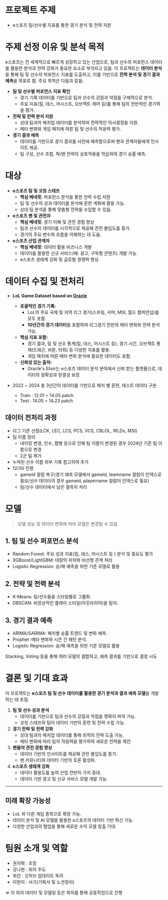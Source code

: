 # 프로젝트 주제

- e스포츠 팀/선수별 지표를 통한 경기 분석 및 전략 지원

# 주제 선정 이유 및 분석 목적

e스포츠는 전 세계적으로 빠르게 성장하고 있는 산업으로, 팀과 선수의 퍼포먼스 데이터를 활용한 분석과 전력 강화가 중요한 요소로 부각되고 있음. 이 프로젝트는 **데이터 분석**을 통해 팀 및 선수의 퍼포먼스 지표를 도출하고, 이를 기반으로 **전력 분석 및 경기 결과 예측**을 목표로 함. 주요 목적은 다음과 같음:

- **팀 및 선수별 퍼포먼스 지표 확인**
    - 경기 기록 데이터를 기반으로 팀과 선수의 강점과 약점을 구체적으로 분석.
    - 주요 지표(킬, 데스, 어시스트, 오브젝트 제어 등)를 통해 팀의 전반적인 경기력을 평가.
- **전략 및 전력 분석 지원**
    - 상대 팀과의 매치업 데이터를 분석하여 전략적인 의사결정을 지원.
    - 메타 변화와 게임 패치에 따른 팀 및 선수의 적응력 평가.
- **경기 결과 예측**
    - 데이터를 기반으로 경기 결과를 사전에 예측함으로써 팬과 관계자들에게 인사이트 제공.
    - 팀 구성, 선수 조합, 픽/밴 전략의 상호작용을 학습하여 경기 승률 예측.

# 대상

- **e스포츠 팀 및 코칭 스태프**
    - **핵심 베네핏**: 퍼포먼스 분석을 통한 전략 수립 지원
    - 팀 및 선수의 성과 데이터를 분석해 훈련 계획에 활용 가능.
    - 상대 팀 분석을 통해 맞춤형 전략을 수립할 수 있음.
- **e스포츠 팬 및 관전자**
    - **핵심 베네핏**: 경기 이해 및 관전 경험 향상
    - 팀과 선수의 데이터를 시각적으로 제공해 관전 몰입도를 증가.
    - 경기의 주요 변수와 흐름을 이해하는 데 도움.
- **e스포츠 산업 관계자**
    - **핵심 베네핏**: 데이터 활용 비즈니스 개발
    - 데이터를 활용한 신규 서비스(예: 광고, 구독형 콘텐츠) 개발 가능.
    - e스포츠 생태계 강화 및 글로벌 경쟁력 향상.

# 데이터 수집 및 전처리

- **LoL Game Dataset based on [Oracle](http://oracleselixir.com/)**
    - **포괄적인 경기 기록:**
        - LoL의 주요 국제 및 지역 리그 경기(스프링, 서머, MSI, 월드 챔피언십)를 모두 포함.
        - **10년간의 경기 데이터**를 포함하여 리그경기 전반의 메타 변화와 전략 분석 가능.
    - **핵심 지표 포함:**
        - 경기 결과, 팀 및 선수 통계(킬, 데스, 어시스트 등), 경기 시간, 오브젝트 통제(드래곤, 바론, 타워) 등 다양한 지표를 활용.
        - 게임 패치에 따른 메타 변화 분석에 필요한 데이터도 포함.
    - **신뢰성 있는 출처:**
        - Oracle's Elixir는 e스포츠 데이터 분석 분야에서 신뢰 받는 플랫폼으로, 데이터의 정확성과 완결성 보장

- 2022 ~ 2024 총 3년간의 데이터를 기반으로 패치 별 훈련, 테스트 데이터 구분
    - Train : 12.01 ~ 14.05 patch
    - Test : 14.05 ~ 14.23 patch

## 데이터 전처리 과정

- 리그 기준 선정(LCK, LEC, LCS, PCS, VCS, CBLOL, WLDs, MSI)
- 팀 이름 정리
    - 네이밍 변경, 인수, 합병 등으로 인해 팀 이름이 변경된 경우 2024년 기준 팀 이름으로 변경
    - 2군 팀 제거
- 누락된 선수 이름 외부 기록 참고하여 추가
- 12/30 진행
    - gameid 컬럼 복구(경기 예측 모델에서 gameid, teamname 컬럼이 인덱스로 필요/선수 데이터의 경우 gameid, playername 컬럼이 인덱스로 필요)
    - 팀/선수 데이터에서 남은 결측치 처리

# 모델

> 모델 성능 및 데이터 변화에 따라 모델은 변경될 수 있음

## 1. 팀 및 선수 퍼포먼스 분석

- Random Forest: 주요 성과 지표(킬, 데스, 어시스트 등 ) 분석 및 중요도 평가
- XGBoost/LightGBM: 대량의 피처와 비선형 관계 처리
- Logistic Regression: 승/패 예측을 위한  기준 모델로 활용

## 2. 전략 및 전력 분석

- K-Means: 팀/선수들을 스타일별로 그룹화.
- DBSCAN: 비정상적인 플레이 스타일(아웃라이어)을 탐지.

## 3. 경기 결과 예측

- ARIMA/SARIMA: 패치별 승률 트렌드 및 변화 예측.
- Prophet :메타 변화와 시즌 간 패턴 분석.
- Logistic Regression: 승/패 예측을 위한 기준 모델로 활용

Stacking, Voting 등을 통해 여러 모델의 결합하고,  예측 결과를 기반으로 결정 시도

# 결론 및 기대 효과

이 프로젝트는 **e스포츠 팀 및 선수 데이터를 활용한 경기 분석과 결과 예측 모델**을 개발하는 데 초점.

1. **팀 및 선수 성과 분석**
    - 데이터를 기반으로 팀과 선수의 강점과 약점을 명확히 파악 가능.
    - 코칭 스태프와 팀이 데이터 기반의 훈련 및 전략 수립 가능.
2. **경기 전략 및 전력 강화**
    - 상대 팀과의 매치업 데이터를 통해 최적의 전략 도출 가능.
    - 메타 변화에 따라 팀의 적응력을 평가하여 새로운 전략을 제안.
3. **팬들의 관전 경험 향상**
    - 데이터 기반의 인사이트를 제공해 관전 몰입도를 증가.
    - 팬 커뮤니티와 데이터 기반의 토론 활성화.
4. **e스포츠 생태계 강화**
    - 데이터 활용도를 높여 산업 전반의 가치 증대.
    - 데이터 기반 광고 및 신규 서비스 모델 개발 가능.

---

## 미래 확장 가능성

- LoL 외 다른 게임 종목으로 확장 가능.
- 데이터 분석 및 AI 모델을 활용한 e스포츠의 데이터 기반 혁신 가능.
- 다양한 산업과의 협업을 통해 새로운 수익 모델 창출 기대.

# 팀원 소개 및 역할

- 권지혁 : 조장
- 강나현 : 회의 주도
- 위건 : 깃허브 업데이트 독려
- 이현지 : 서기(기획서 및 노션정리)

⇒ 이 외의 데이터 및 모델링 등은 회의를 통해 공동작업으로 진행
